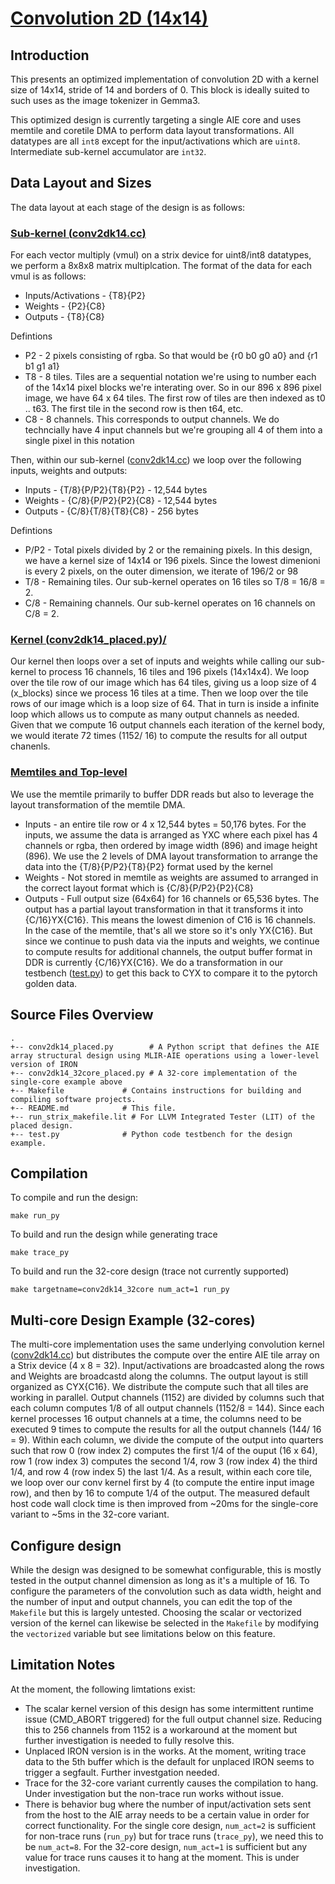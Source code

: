 <!---//===- README.md --------------------------*- Markdown -*-===//
//
// This file is licensed under the Apache License v2.0 with LLVM Exceptions.
// See https://llvm.org/LICENSE.txt for license information.
// SPDX-License-Identifier: Apache-2.0 WITH LLVM-exception
//
// Copyright (C) 2024, Advanced Micro Devices, Inc.
// 
//===----------------------------------------------------------------------===//-->

# <ins>Convolution 2D (14x14)</ins>
## Introduction
This presents an optimized implementation of convolution 2D with a kernel size of 14x14, stride of 14 and borders of 0. This block is ideally suited to such uses as the image tokenizer in Gemma3.

This optimized design is currently targeting a single AIE core and uses memtile and coretile DMA to perform data layout transformations. All datatypes are all `int8` except for the input/activations which are `uint8`. Intermediate sub-kernel accumulator are `int32`.

## Data Layout and Sizes
The data layout at each stage of the design is as follows:

### <u>Sub-kernel ([conv2dk14.cc](../../../aie_kernels/aie2p/conv2dk14.cc))</u>
For each vector multiply (vmul) on a strix device for uint8/int8 datatypes, we perform a 8x8x8 matrix multiplcation. The format of the data for each vmul is as follows:
* Inputs/Activations - {T8}{P2}
* Weights - {P2}{C8}
* Outputs - {T8}{C8}

Defintions
* P2 - 2 pixels consisting of rgba. So that would be {r0 b0 g0 a0} and {r1 b1 g1 a1}
* T8 - 8 tiles. Tiles are a sequential notation we're using to number each of the 14x14 pixel blocks we're interating over. So in our 896 x 896 pixel image, we have 64 x 64 tiles. The first row of tiles are then indexed as t0 .. t63. The first tile in the second row is then t64, etc.
* C8 - 8 channels. This corresponds to output channels. We do techncially have 4 input channels but we're grouping all 4 of them into a single pixel in this notation

Then, within our sub-kernel ([conv2dk14.cc](../../../aie_kernels/aie2p/conv2dk14.cc)) we loop over the following inputs, weights and outputs:
* Inputs - {T/8}{P/P2}{T8}{P2} - 12,544 bytes
* Weights - {C/8}{P/P2}{P2}{C8} - 12,544 bytes
* Outputs - {C/8}{T/8}{T8}{C8} - 256 bytes

Defintions
* P/P2 - Total pixels divided by 2 or the remaining pixels. In this design, we have a kernel size of 14x14 or 196 pixels. Since the lowest dimenioni is every 2 pixels, on the outer dimension, we iterate of 196/2 or 98
* T/8 - Remaining tiles. Our sub-kernel operates on 16 tiles so T/8 = 16/8 = 2.
* C/8 - Remaining channels. Our sub-kernel operates on 16 channels on C/8 = 2.

### <u>Kernel ([conv2dk14_placed.py](./conv2dk14_placed.py))/</u>
Our kernel then loops over a set of inputs and weights while calling our sub-kernel to process 16 channels, 16 tiles and 196 pixels (14x14x4). We loop over the tile row of our image which has 64 tiles, giving us a loop size of 4 (x_blocks) since we process 16 tiles at a time. Then we loop over the tile rows of our image which is a loop size of 64. That in turn is inside a infinite loop which allows us to compute as many output channels as needed. Given that we compute 16 output channels each iteration of the kernel body, we would iterate 72 times (1152/ 16) to compute the results for all output chanenls. 

### <u>Memtiles and Top-level</u>
We use the memtile primarily to buffer DDR reads but also to leverage the layout transformation of the memtile DMA.
* Inputs - an entire tile row or 4 x 12,544 bytes = 50,176 bytes. For the inputs, we assume the data is arranged as YXC where each pixel has 4 channels or rgba, then ordered by image width (896) and image height (896). We use the 2 levels of DMA layout transformation to arrange the data into the {T/8}{P/P2}{T8}{P2} format used by the kernel
* Weights - Not stored in memtile as weights are assumed to arranged in the correct layout format which is {C/8}{P/P2}{P2}{C8}
* Outputs - Full output size (64x64) for 16 channels or 65,536 bytes. The output has a partial layout transformation in that it transforms it into {C/16}YX{C16}. This means the lowest dimenion of C16 is 16 channels. In the case of the memtile, that's all we store so it's only YX{C16}. But since we continue to push data via the inputs and weights, we continue to compute results for additional channels, the output buffer format in DDR is currently {C/16}YX{C16}. We do a transformation in our testbench ([test.py](./test.py)) to get this back to CYX to compare it to the pytorch golden data. 

## Source Files Overview

```
.
+-- conv2dk14_placed.py        # A Python script that defines the AIE array structural design using MLIR-AIE operations using a lower-level version of IRON
+-- conv2dk14_32core_placed.py # A 32-core implementation of the single-core example above
+-- Makefile             # Contains instructions for building and compiling software projects.
+-- README.md            # This file.
+-- run_strix_makefile.lit # For LLVM Integrated Tester (LIT) of the placed design.
+-- test.py              # Python code testbench for the design example.
```

## Compilation
To compile and run the design:
```shell
make run_py
```


To build and run the design while generating trace
```shell
make trace_py
```

To build and run the 32-core design (trace not currently supported)
```shell
make targetname=conv2dk14_32core num_act=1 run_py
```

## Multi-core Design Example (32-cores)

The multi-core implementation uses the same underlying convolution kernel ([conv2dk14.cc](../../../aie_kernels/aie2p/conv2dk14.cc)) but distributes the compute over the entire AIE tile array on a Strix device (4 x 8 = 32). Input/activations are broadcasted along the rows and Weights are broadcastd along the columns. The output layout is still organized as CYX{C16}. We distribute the compute such that all tiles are working in parallel. Output channels (1152) are divided by columns such that each column computes 1/8 of all output channels (1152/8 = 144). Since each kernel processes 16 output channels at a time, the columns need to be executed 9 times to compute the results for all the output channels (144/ 16 = 9). Within each column, we divide the compute of the output into quarters such that row 0 (row index 2) computes the first 1/4 of the ouput (16 x 64), row 1 (row index 3) computes the second 1/4, row 3 (row index 4) the third 1/4, and row 4 (row index 5) the last 1/4. As a result, within each core tile, we loop over our conv kernel first by 4 (to compute the entire input image row), and then by 16 to compute 1/4 of the output. The measured default host code wall clock time is then improved from ~20ms for the single-core variant to ~5ms in the 32-core variant. 


## Configure design
While the design was designed to be somewhat configurable, this is mostly tested in the output channel dimension as long as it's a multiple of 16. To configure the parameters of the convolution such as data width, height and the number of input and output channels, you can edit the top of the `Makefile` but this is largely untested. Choosing the scalar or vectorized version of the kernel can likewise be selected in the `Makefile` by modifying the `vectorized` variable but see limitations below on this feature.

## Limitation Notes
At the moment, the following limtations exist:
* The scalar kernel version of this design has some intermittent runtime issue (CMD_ABORT triggered) for the full output channel size. Reducing this to 256 channels from 1152 is a workaround at the moment but further investigation is needed to fully resolve this.
* Unplaced IRON version is in the works. At the moment, writing trace data to the 5th buffer which is the default for unplaced IRON seems to trigger a segfault. Further investgation needed.
* Trace for the 32-core variant currently causes the compilation to hang. Under investigation but the non-trace run works without issue.
* There is behavior bug where the number of input/activation sets sent from the host to the AIE array needs to be a certain value in order for correct functionality. For the single core design, `num_act=2` is sufficient for non-trace runs (`run_py`) but for trace runs (`trace_py`), we need this to be `num_act=8`. For the 32-core design, `num_act=1` is sufficient but any value for trace runs causes it to hang at the moment. This is under investigation.


